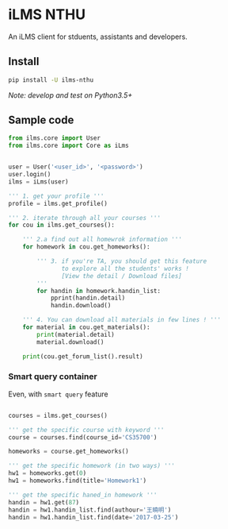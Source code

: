 # iLMS NTHU

An iLMS client for stduents, assistants and developers.

## Install

```bash
pip install -U ilms-nthu
```

*Note: develop and test on Python3.5+*


## Sample code

```python
from ilms.core import User
from ilms.core import Core as iLms


user = User('<user_id>', '<password>')
user.login()
ilms = iLms(user)

''' 1. get your profile '''
profile = ilms.get_profile()

''' 2. iterate through all your courses '''
for cou in ilms.get_courses():

    ''' 2.a find out all homewrok information '''
    for homework in cou.get_homeworks():

        ''' 3. if you're TA, you should get this feature
               to explore all the students' works !
               [View the detail / Download files]
        '''
        for handin in homework.handin_list:
            pprint(handin.detail)
            handin.download()

    ''' 4. You can download all materials in few lines ! '''
    for material in cou.get_materials():
        print(material.detail)
        material.download()

    print(cou.get_forum_list().result)
```

### Smart query container

Even, with `smart query` feature

```python

courses = ilms.get_courses()

''' get the specific course with keyword '''
course = courses.find(course_id='CS35700')

homeworks = course.get_homeworks()

''' get the specific homework (in two ways) '''
hw1 = homeworks.get(0)
hw1 = homeworks.find(title='Homework1')

''' get the specific haned_in homework '''
handin = hw1.get(87)
handin = hw1.handin_list.find(authour='王曉明')
handin = hw1.handin_list.find(date='2017-03-25')

```
